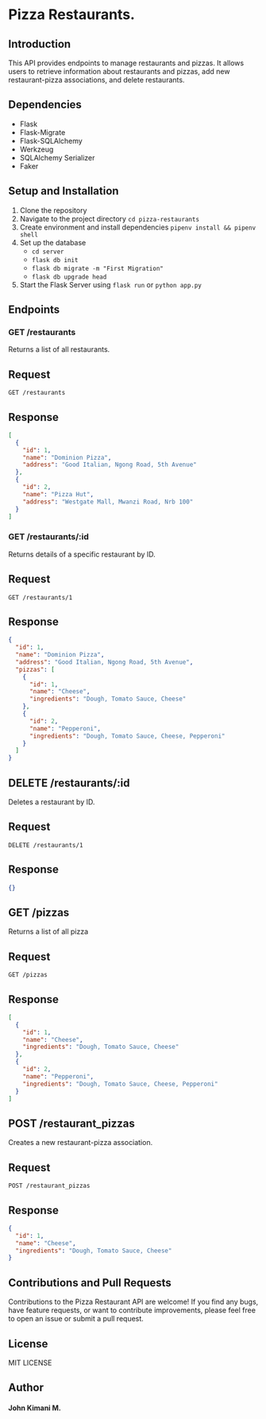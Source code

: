 # Pizza Restaurants.
## Introduction
This API provides endpoints to manage restaurants and pizzas. It allows users to retrieve information about restaurants and pizzas, add new restaurant-pizza associations, and delete restaurants.
## Dependencies
- Flask
- Flask-Migrate
- Flask-SQLAlchemy
- Werkzeug
- SQLAlchemy Serializer
- Faker
## Setup and Installation
1. Clone the repository
2. Navigate to the project directory `cd pizza-restaurants`
3. Create environment and install dependencies `pipenv install && pipenv shell`
4. Set up the database
    - `cd server`
    - `flask db init`
    - `flask db migrate -m "First Migration"`
    - `flask db upgrade head`
5. Start the Flask Server using `flask run` or `python app.py`
## Endpoints
### GET /restaurants
Returns a list of all restaurants.
## Request
`GET /restaurants`
## Response
```json
[
  {
    "id": 1,
    "name": "Dominion Pizza",
    "address": "Good Italian, Ngong Road, 5th Avenue"
  },
  {
    "id": 2,
    "name": "Pizza Hut",
    "address": "Westgate Mall, Mwanzi Road, Nrb 100"
  }
]
```
### GET /restaurants/:id
Returns details of a specific restaurant by ID.
## Request
`GET /restaurants/1`
## Response
```json
{
  "id": 1,
  "name": "Dominion Pizza",
  "address": "Good Italian, Ngong Road, 5th Avenue",
  "pizzas": [
    {
      "id": 1,
      "name": "Cheese",
      "ingredients": "Dough, Tomato Sauce, Cheese"
    },
    {
      "id": 2,
      "name": "Pepperoni",
      "ingredients": "Dough, Tomato Sauce, Cheese, Pepperoni"
    }
  ]
}
```
## DELETE /restaurants/:id
Deletes a restaurant by ID.
## Request
`DELETE /restaurants/1`
## Response
```json
{}
```
## GET /pizzas
Returns a list of all pizza
## Request
`GET /pizzas`
## Response
```json
[
  {
    "id": 1,
    "name": "Cheese",
    "ingredients": "Dough, Tomato Sauce, Cheese"
  },
  {
    "id": 2,
    "name": "Pepperoni",
    "ingredients": "Dough, Tomato Sauce, Cheese, Pepperoni"
  }
]
```
## POST /restaurant_pizzas
Creates a new restaurant-pizza association.
## Request
`POST /restaurant_pizzas`
## Response
```json
{
  "id": 1,
  "name": "Cheese",
  "ingredients": "Dough, Tomato Sauce, Cheese"
}
```
## Contributions and Pull Requests
Contributions to the Pizza Restaurant API are welcome! If you find any bugs, have feature requests, or want to contribute improvements, please feel free to open an issue or submit a pull request.
## License
MIT LICENSE
## Author
#### John Kimani M.